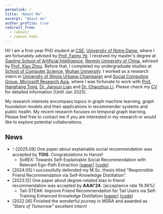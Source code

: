 ```yaml
---
permalink: /
title: "About Me"
excerpt: "About me"
author_profile: true
redirect_from: 
  - /about/
  - /about.html
---
```


Hi! I am a first-year PhD student at [CSE](https://cse.nd.edu/), [University of Notre Dame](https://www.nd.edu/), where I am fortunately advised by [Prof. Fanny Ye](http://yes-lab.org/). I received my master's degree at [Gaoling School of Artificial Intelligence](http://ai.ruc.edu.cn/english/index.htm), [Renmin University of China](https://en.ruc.edu.cn/), advised by [Prof. Xiao Zhou](https://xiaozhoucam.github.io/). Before that, I completed my undergraduate studies at [School of Computer Science](http://cs.whu.edu.cn/aspx/enmain/), [Wuhan University](https://en.whu.edu.cn/). I worked as a research intern in [University of Illinois Urbana-Champaign](https://cs.illinois.edu/) and [Social Computing Group, Microsoft Research Asia](https://www.microsoft.com/en-us/research/group/social-computing-beijing/), where I was fortunate to work with [Prof. Hanghang Tong](http://tonghanghang.org/), [Dr. Jianxun Lian](https://www.microsoft.com/en-us/research/people/jialia) and [Dr. Chaozhuo Li](https://whatsname1991.github.io/). Please check my [CV](https://antman9914.github.io/files/CV.pdf) for detailed information (Until Jan 2025).

My research interests encompass topics in graph machine learning, graph foundation models and their applications in recommender systems and public health. My recent research focuses on temporal graph learning. Please feel free to contact me if you are interested in my research or would like to explore potential collaborations.


## News
- ✨\[2025.09\] One paper about explainable social recommendation was accepted by **TOIS**. Congratulations to Hanze!
  - SoREX: Towards Self-Explainable Social Recommendation with Relevant Ego-Path Extraction \[[paper]()\] \[[code](https://github.com/antman9914/SoREX)\].
- \[2024.05\] I successfully defended my M.Sc. thesis titled "Responsible Friend Recommendation via Self-Knowledge Distillation".
- \[2023.12\] One paper about degree-related bias in friend recommendation was accepted by **AAAI'24**. (acceptance rate 19.36%)
    - Tail-STEAK: Improve Friend Recommendation for Tail Users via Self-Training Enhanced Knowledge Distillation \[[paper](https://ojs.aaai.org/index.php/AAAI/article/view/28737)\] \[[code](https://github.com/antman9914/Tail-STEAK)\]
- \[2022.06\] Finished the wonderful journey in MSRA and awarded as *"Stars of Tomorrow"* excellent intern!
